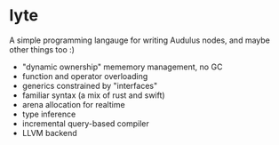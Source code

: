 # lyte

A simple programming langauge for writing Audulus nodes, and maybe other things too :)

- "dynamic ownership" mememory management, no GC
- function and operator overloading
- generics constrained by "interfaces"
- familiar syntax (a mix of rust and swift)
- arena allocation for realtime
- type inference
- incremental query-based compiler
- LLVM backend
